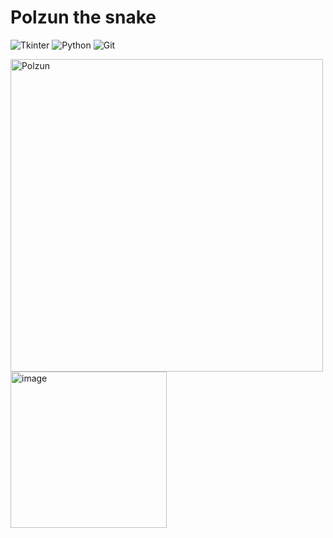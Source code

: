 # **Polzun the snake**

![Tkinter](https://img.shields.io/badge/-Tkinter-000000?style=flat-square&logo=) ![Python](https://img.shields.io/badge/-Python-3776AB?logo=python&logoColor=white) ![Git](https://img.shields.io/badge/-Git-F05032?logo=git&logoColor=white)

<img src="https://github.com/user-attachments/assets/68f5bd80-42ed-41e6-ac98-776ff5a108e6" alt="Polzun" width="500"/>


<img width="250" alt="image" src="https://github.com/user-attachments/assets/7015921b-9cf4-46e8-932f-79202cb26804" />
